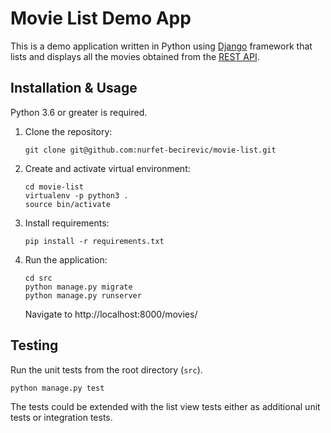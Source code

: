 # Movie List Demo App
This is a demo application written in Python using [Django](https://www.djangoproject.com/) framework that lists and displays all the movies
obtained from the [REST API](https://ghibliapi.herokuapp.com).

## Installation & Usage
Python 3.6 or greater is required.

1. Clone the repository: 
    ```
    git clone git@github.com:nurfet-becirevic/movie-list.git
    ```
 2. Create and activate virtual environment:
    ```
    cd movie-list
    virtualenv -p python3 .
    source bin/activate
    ```
3. Install requirements:
    ```
    pip install -r requirements.txt
    ```
 4. Run the application:
    ```
    cd src
    python manage.py migrate
    python manage.py runserver
    ```
    Navigate to http://localhost:8000/movies/
    
    
## Testing
Run the unit tests from the root directory (`src`).
```
python manage.py test
```

The tests could be extended with the list view tests either as additional unit tests or integration tests.
